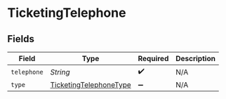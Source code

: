 # TicketingTelephone


## Fields

| Field                                                                   | Type                                                                    | Required                                                                | Description                                                             |
| ----------------------------------------------------------------------- | ----------------------------------------------------------------------- | ----------------------------------------------------------------------- | ----------------------------------------------------------------------- |
| `telephone`                                                             | *String*                                                                | :heavy_check_mark:                                                      | N/A                                                                     |
| `type`                                                                  | [TicketingTelephoneType](../../models/shared/TicketingTelephoneType.md) | :heavy_minus_sign:                                                      | N/A                                                                     |